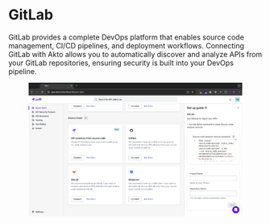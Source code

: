 # GitLab

GitLab provides a complete DevOps platform that enables source code management, CI/CD pipelines, and deployment workflows. Connecting GitLab with Akto allows you to automatically discover and analyze APIs from your GitLab repositories, ensuring security is built into your DevOps pipeline.

<figure><img src="../../.gitbook/assets/image (4) (1) (1) (1).png" alt=""><figcaption></figcaption></figure>
